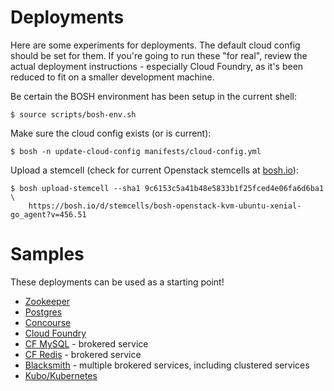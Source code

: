 # Deployments

Here are some experiments for deployments. The default cloud config should be set for them. If you're going to run these "for real", review the actual deployment instructions - especially Cloud Foundry, as it's been reduced to fit on a smaller development machine.

Be certain the BOSH environment has been setup in the current shell:
```
$ source scripts/bosh-env.sh
```

Make sure the cloud config exists (or is current):
```
$ bosh -n update-cloud-config manifests/cloud-config.yml
```

Upload a stemcell (check for current Openstack stemcells at [bosh.io](https://bosh.io/stemcells/bosh-openstack-kvm-ubuntu-xenial-go_agent)):
```
$ bosh upload-stemcell --sha1 9c6153c5a41b48e5833b1f25fced4e06fa6d6ba1 \
    https://bosh.io/d/stemcells/bosh-openstack-kvm-ubuntu-xenial-go_agent?v=456.51
```

# Samples

These deployments can be used as a starting point!

* [Zookeeper](ZOOKEEPER.md)
* [Postgres](POSTGRES.md)
* [Concourse](CONCOURSE.md)
* [Cloud Foundry](CF.md)
* [CF MySQL](CF_MYSQL.md) - brokered service
* [CF Redis](CF_REDIS.md) - brokered service
* [Blacksmith](BLACKSMITH.md) - multiple brokered services, including clustered services
* [Kubo/Kubernetes](KUBO.md)
